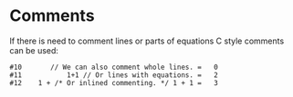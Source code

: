 Comments
========

If there is need to comment lines or parts of equations C style comments can be
used:

    #10       // We can also comment whole lines. =   0
    #11           1+1 // Or lines with equations. =   2
    #12    1 + /* Or inlined commenting. */ 1 + 1 =   3